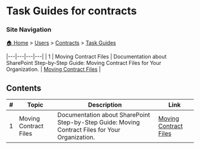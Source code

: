 # Task Guides for contracts

### Site Navigation
[🏠 Home](../../../README.md) > [Users](../../README.md) > [Contracts](../README.md) > [Task Guides](README.md)

|---|---|---|---|
| 1 | Moving Contract Files | Documentation about SharePoint Step-by-Step Guide: Moving Contract Files for Your Organization. | [Moving Contract Files](moving-contract-files.md) |

## Contents

| **#** | **Topic** | **Description** | **Link** |
|---|---|---|---|
| 1 | Moving Contract Files | Documentation about SharePoint Step-by-Step Guide: Moving Contract Files for Your Organization. | [Moving Contract Files](moving-contract-files.md) |